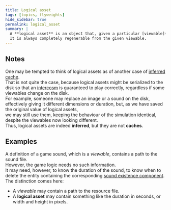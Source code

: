 ```yaml
---
title: Logical asset
tags: [topics, flyweights]
hide_sidebar: true
permalink: logical_asset
summary: | 
  A **logical asset** is an object that, given a particular [viewable](viewable), holds only that part of its state which is necessary for [solvers](solver) (the game *logic*).  
  It is always completely regenerable from the given viewable.
---
```


## Notes

One may be tempted to think of logical assets as of another case of [inferred cache](inferred_cache).  
That is not quite the case, because logical assets might be serialized to the disk so that an [intercosm](intercosm) is guaranteed to play correctly, regardless if some viewables change on the disk.  
For example, someone may replace an image or a sound on the disk, effectively giving it different dimensions or duration, but, as we have saved the original value of logical assets,  
we may still use them, keeping the behaviour of the simulation identical, despite the viewables now looking different.  
Thus, logical assets are indeed **inferred**, but they are not **caches**.  

## Examples

A definition of a game sound, which is a *viewable*, contains a path to the sound file.  
However, the game logic needs no such information.  
It may need, however, to know the duration of the sound, to know when to delete the entity containing the corresponding [sound existence component](sound_existence_component).  
The distinction comes here:  
- A *viewable* may contain a path to the resource file.
- A **logical asset** may contain something like the duration in seconds, or width and height in pixels. 
 
